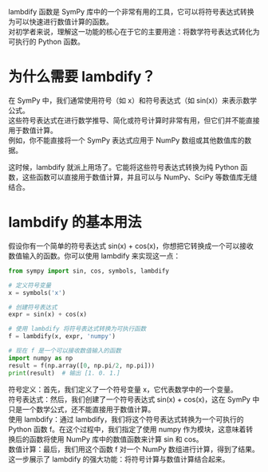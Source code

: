lambdify 函数是 SymPy 库中的一个非常有用的工具，它可以将符号表达式转换为可以快速进行数值计算的函数。  
对初学者来说，理解这一功能的核心在于它的主要用途：将数学符号表达式转化为可执行的 Python 函数。

# 为什么需要 lambdify？
在 SymPy 中，我们通常使用符号（如 x）和符号表达式（如 sin(x)）来表示数学公式。  
这些符号表达式在进行数学推导、简化或符号计算时非常有用，但它们并不能直接用于数值计算。  
例如，你不能直接将一个 SymPy 表达式应用于 NumPy 数组或其他数值库的数据。

这时候，lambdify 就派上用场了。它能将这些符号表达式转换为纯 Python 函数，这些函数可以直接用于数值计算，并且可以与 NumPy、SciPy 等数值库无缝结合。

# lambdify 的基本用法
假设你有一个简单的符号表达式 sin(x) + cos(x)，你想把它转换成一个可以接收数值输入的函数。你可以使用 lambdify 来实现这一点：

```python
from sympy import sin, cos, symbols, lambdify

# 定义符号变量
x = symbols('x')

# 创建符号表达式
expr = sin(x) + cos(x)

# 使用 lambdify 将符号表达式转换为可执行函数
f = lambdify(x, expr, 'numpy')

# 现在 f 是一个可以接收数值输入的函数
import numpy as np
result = f(np.array([0, np.pi/2, np.pi]))
print(result)  # 输出 [1. 0. 1.]
```
符号定义：首先，我们定义了一个符号变量 x，它代表数学中的一个变量。  
符号表达式：然后，我们创建了一个符号表达式 sin(x) + cos(x)，这在 SymPy 中只是一个数学公式，还不能直接用于数值计算。  
使用 lambdify：通过 lambdify，我们将这个符号表达式转换为一个可执行的 Python 函数 f。在这个过程中，我们指定了使用 numpy 作为模块，这意味着转换后的函数将使用 NumPy 库中的数值函数来计算 sin 和 cos。  
数值计算：最后，我们用这个函数 f 对一个 NumPy 数组进行计算，得到了结果。这一步展示了 lambdify 的强大功能：将符号计算与数值计算结合起来。
